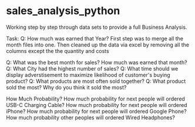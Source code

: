 # sales_analysis_python
Working step by step through data sets to provide a full Business Analysis.

Task:
Q: How much was earned that Year?
 First step was to merge all the month files into one. Then cleaned up the data via excel by removing all the columns except the the quantity and costs

Q: What was the best month for sales? How much was earned that month?
Q: What City had the highest number of sales?
Q: What time should we display adverstisement to maximize likelihood of customer's buying product?
Q: What products are most often sold together?
Q: What product sold the most? Why do you think it sold the most?

How Much Probability?
How much probability for next people will ordered USB-C Charging Cable?
How much probability for next people will ordered iPhone?
How much probability for next people will ordered Google Phone?
How much probability other peoples will ordered Wired Headphones?